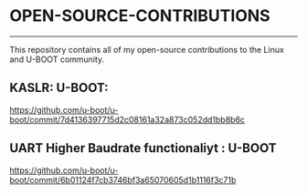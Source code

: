 # OPEN-SOURCE-CONTRIBUTIONS
----------------------------------
This repository contains all of my open-source contributions to the Linux and U-BOOT community.

KASLR: U-BOOT:
--------------------
https://github.com/u-boot/u-boot/commit/7d4136397715d2c08161a32a873c052dd1bb8b6c

UART Higher Baudrate functionaliyt : U-BOOT
-----------------------------------------------
https://github.com/u-boot/u-boot/commit/6b01124f7cb3746bf3a65070605d1b1116f3c71b
